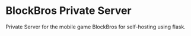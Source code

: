 # BlockBros Private Server
Private Server for the mobile game BlockBros for self-hosting using flask.
